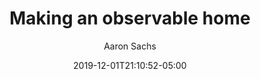 ---
title: "Making an observable home"
author: "Aaron Sachs"
date: 2019-12-01T21:10:52-05:00
tags: ["sensu", "monitoring", "grafana", "prometheus"]
categories: ["smart home"]
slug: "observable-home"
---